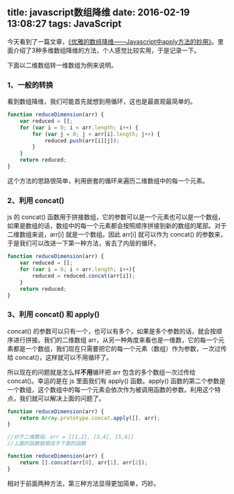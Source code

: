 title: javascript数组降维
date: 2016-02-19 13:08:27
tags: JavaScript
---

今天看到了一篇文章，[《优雅的数组降维——Javascript中apply方法的妙用》](http://www.cnblogs.com/front-end-ralph/p/4871332.html)。里面介绍了3种多维数组降维的方法，个人感觉比较实用，于是记录一下。

<!-- more -->

下面以二维数组转一维数组为例来说明。

### 1、一般的转换

看到数组降维，我们可能首先就想到用循环，这也是最直观最简单的。

``` javascript
function reduceDimension(arr) {
    var reduced = [];
    for (var i = 0; i < arr.length; i++) {
        for (var j = 0; j < arr[i].length; j++) {
            reduced.push(arr[i][j]);
        }
    }
    return reduced;
}
```

这个方法的思路很简单，利用嵌套的循环来遍历二维数组中的每一个元素。



### 2、利用 concat()

js 的 concat() 函数用于拼接数组，它的参数可以是一个元素也可以是一个数组，如果是数组的话，数组中的每一个元素都会按照顺序拼接到新的数组的尾部。对于二维数组来说，arr[i] 就是一个数组。因此 arr[i] 就可以作为 concat() 的参数来，于是我们可以改进一下第一种方法，省去了内层的循环。

``` javascript
function reduceDimension(arr) {
    var reduced = [];
    for (var i = 0; i < arr.length; i++){
        reduced = reduced.concat(arr[i]);
    }
    return reduced;
}
```



### 3、利用 concat() 和 apply()

concat() 的参数可以只有一个，也可以有多个，如果是多个参数的话，就会按顺序进行拼接。我们的二维数组 arr，从另一种角度来看也是一维数，它的每一个元素都是一个数组，我们现在只需要把它的每一个元素（数组）作为参数，一次过传给 concat()，这样就可以不用循环了。

所以现在的问题就是怎么样**不用**循环把 arr 包含的多个数组一次过传给 concat()。幸运的是在 js 里面我们有 apply() 函数。apply() 函数的第二个参数是一个数组，这个数组中的每一个元素会依次作为被调用函数的参数。利用这个特点，我们就可以解决上面的问题了。

``` javascript
function reduceDimension(arr) {
    return Array.prototype.concat.apply([], arr);
}

//对于二维数组，arr = [[1,2], [3,4], [5,6]]
//上面的函数就相当于下面的函数

function reduceDimension(arr) {
    return [].concat(arr[0], arr[1], arr[2]);
}
```



相对于前面两种方法，第三种方法显得更加简单，巧妙。